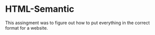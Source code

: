 # HTML-Semantic 
This assingment was to figure out how to put everything in the correct format for a website.
